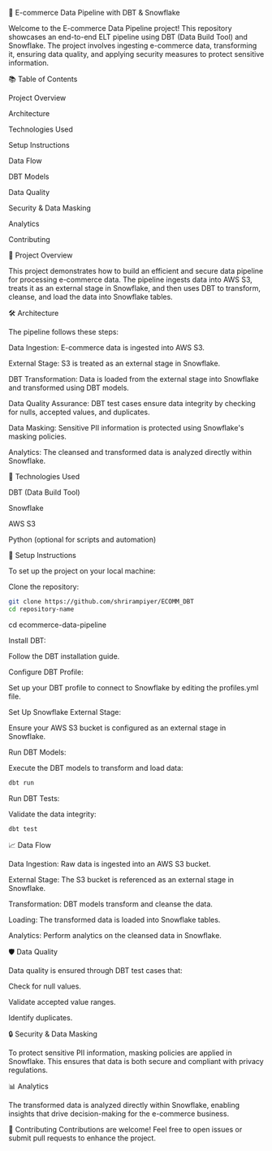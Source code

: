 🚀 E-commerce Data Pipeline with DBT & Snowflake

Welcome to the E-commerce Data Pipeline project! This repository showcases an end-to-end ELT pipeline using DBT (Data Build Tool) and Snowflake. The project involves ingesting e-commerce data, transforming it, ensuring data quality, and applying security measures to protect sensitive information.
 
📚 Table of Contents

Project Overview

Architecture

Technologies Used

Setup Instructions

Data Flow

DBT Models

Data Quality

Security & Data Masking

Analytics

Contributing

📝 Project Overview

This project demonstrates how to build an efficient and secure data pipeline for processing e-commerce data. The pipeline ingests data into AWS S3, treats it as an external stage in Snowflake, and then uses DBT to transform, cleanse, and load the data into Snowflake tables.

🛠️ Architecture

The pipeline follows these steps:

Data Ingestion: E-commerce data is ingested into AWS S3.

External Stage: S3 is treated as an external stage in Snowflake.

DBT Transformation: Data is loaded from the external stage into Snowflake and transformed using DBT models.

Data Quality Assurance: DBT test cases ensure data integrity by checking for nulls, accepted values, and duplicates.

Data Masking: Sensitive PII information is protected using Snowflake's masking policies.

Analytics: The cleansed and transformed data is analyzed directly within Snowflake.

🧰 Technologies Used

DBT (Data Build Tool)

Snowflake

AWS S3

Python (optional for scripts and automation)

🚀 Setup Instructions

To set up the project on your local machine:

Clone the repository:

```bash
git clone https://github.com/shrirampiyer/ECOMM_DBT
cd repository-name
```

cd ecommerce-data-pipeline

Install DBT:

Follow the DBT installation guide.

Configure DBT Profile:

Set up your DBT profile to connect to Snowflake by editing the profiles.yml file.

Set Up Snowflake External Stage:

Ensure your AWS S3 bucket is configured as an external stage in Snowflake.

Run DBT Models:

Execute the DBT models to transform and load data:

```bash
dbt run
```
Run DBT Tests:

Validate the data integrity:

```bash
dbt test
```
📈 Data Flow

Data Ingestion: Raw data is ingested into an AWS S3 bucket.

External Stage: The S3 bucket is referenced as an external stage in Snowflake.

Transformation: DBT models transform and cleanse the data.

Loading: The transformed data is loaded into Snowflake tables.

Analytics: Perform analytics on the cleansed data in Snowflake.

🛡️ Data Quality

Data quality is ensured through DBT test cases that:

Check for null values.

Validate accepted value ranges.

Identify duplicates.

🔒 Security & Data Masking

To protect sensitive PII information, masking policies are applied in Snowflake. This ensures that data is both secure and compliant with privacy regulations.

📊 Analytics

The transformed data is analyzed directly within Snowflake, enabling insights that drive decision-making for the e-commerce business.

🤝 Contributing
Contributions are welcome! Feel free to open issues or submit pull requests to enhance the project.
